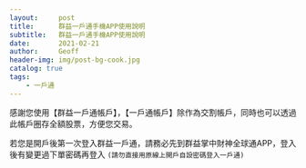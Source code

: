 ```yaml
---
layout:     post
title:      群益一戶通手機APP使用說明
subtitle:   群益一戶通手機APP使用說明
date:       2021-02-21
author:     Geoff
header-img: img/post-bg-cook.jpg
catalog: true
tags:
    - 一戶通
---
```


感謝您使用【群益一戶通帳戶】，【一戶通帳戶】除作為交割帳戶，同時也可以透過此帳戶圈存全額股票，方便您交易。

若您是開戶後第一次登入群益一戶通，請務必先到群益掌中財神全球通APP，登入後有變更過下單密碼再登入 `(請勿直接用原線上開戶自設密碼登入一戶通)`


